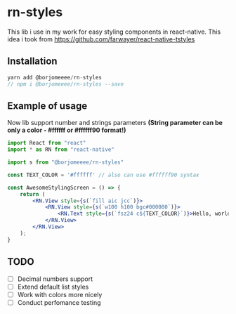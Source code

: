 # rn-styles

This lib i use in my work for easy styling components in react-native. This idea i took from <https://github.com/farwayer/react-native-tstyles> 

## Installation

```js
yarn add @borjomeeee/rn-styles
// npm i @borjomeeee/rn-styles --save
```

## Example of usage

Now lib support number and strings parameters <b>(String parameter can be only a color - #ffffff or #ffffff90 format!)</b>

```jsx
import React from "react"
import * as RN from "react-native"

import s from "@borjomeeee/rn-styles"

const TEXT_COLOR = '#ffffff' // also can use #ffffff90 syntax

const AwesomeStylingScreen = () => {
    return (
        <RN.View style={s(`fill aic jcc`)}>
            <RN.View style={s(`w100 h100 bgc#000000`)}>
                <RN.Text style={s(`fsz24 c${TEXT_COLOR}`)}>Hello, world!</RN.Text>
            </RN.View>
        </RN.View>
    );
}
```

## TODO

- [ ] Decimal numbers support
- [ ] Extend default list styles
- [ ] Work with colors more nicely
- [ ] Conduct perfomance testing